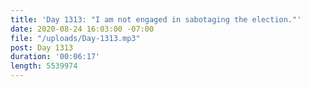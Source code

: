 ```yaml
---
title: 'Day 1313: "I am not engaged in sabotaging the election."'
date: 2020-08-24 16:03:00 -07:00
file: "/uploads/Day-1313.mp3"
post: Day 1313
duration: '00:06:17'
length: 5539974
---
```


